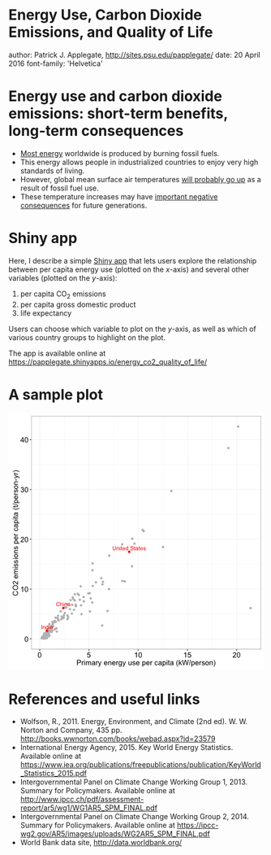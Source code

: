 Energy Use, Carbon Dioxide Emissions, and Quality of Life
========================================================
author: Patrick J. Applegate, http://sites.psu.edu/papplegate/
date: 20 April 2016
font-family: 'Helvetica'

Energy use and carbon dioxide emissions: short-term benefits, long-term consequences
========================================================

- [Most energy](https://www.iea.org/publications/freepublications/publication/KeyWorld_Statistics_2015.pdf) worldwide is produced by burning fossil fuels.  
- This energy allows people in industrialized countries to enjoy very high standards of living.  
- However, global mean surface air temperatures [will probably go up](http://www.ipcc.ch/pdf/assessment-report/ar5/wg1/WG1AR5_SPM_FINAL.pdf) as a result of fossil fuel use.  
- These temperature increases may have [important negative consequences](https://ipcc-wg2.gov/AR5/images/uploads/WG2AR5_SPM_FINAL.pdf) for future generations.  

Shiny app
========================================================

Here, I describe a simple [Shiny app](http://shiny.rstudio.com) that lets users explore the relationship between per capita energy use (plotted on the $x$-axis) and several other variables (plotted on the $y$-axis): 

1. per capita CO$_2$ emissions
2. per capita gross domestic product
3. life expectancy

Users can choose which variable to plot on the $y$-axis, as well as which of various country groups to highlight on the plot.  

The app is available online at https://papplegate.shinyapps.io/energy_co2_quality_of_life/

A sample plot
========================================================

![plot of chunk unnamed-chunk-1](unnamed-chunk-1-1.png) 

References and useful links
========================================================

- Wolfson, R., 2011.  Energy, Environment, and Climate (2nd ed).  W. W. Norton and Company, 435 pp.  http://books.wwnorton.com/books/webad.aspx?id=23579
- International Energy Agency, 2015. Key World Energy Statistics.  Available online at https://www.iea.org/publications/freepublications/publication/KeyWorld_Statistics_2015.pdf
- Intergovernmental Panel on Climate Change Working Group 1, 2013.  Summary for Policymakers.  Available online at http://www.ipcc.ch/pdf/assessment-report/ar5/wg1/WG1AR5_SPM_FINAL.pdf
- Intergovernmental Panel on Climate Change Working Group 2, 2014.  Summary for Policymakers.  Available online at https://ipcc-wg2.gov/AR5/images/uploads/WG2AR5_SPM_FINAL.pdf
- World Bank data site, http://data.worldbank.org/

